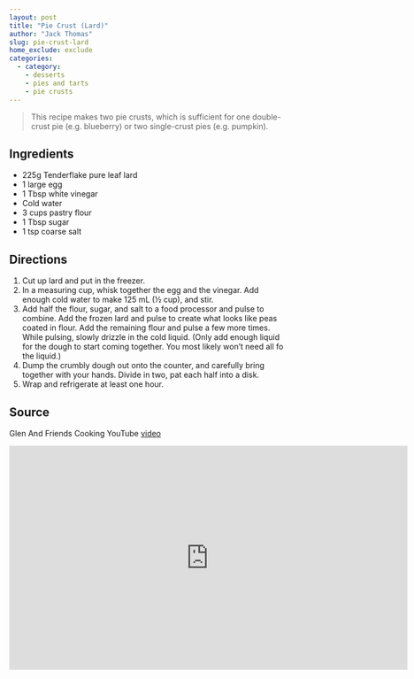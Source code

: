 ```yaml
---
layout: post
title: "Pie Crust (Lard)"
author: "Jack Thomas"
slug: pie-crust-lard
home_exclude: exclude
categories:
  - category:
    - desserts
    - pies and tarts
    - pie crusts
---
```


> This recipe makes two pie crusts, which is sufficient for one double-crust pie (e.g. blueberry) or two single-crust pies (e.g. pumpkin).

## Ingredients

- 225g Tenderflake pure leaf lard
- 1 large egg
- 1 Tbsp white vinegar
- Cold water
- 3 cups pastry flour
- 1 Tbsp sugar
- 1 tsp coarse salt

## Directions

1. Cut up lard and put in the freezer.
2. In a measuring cup, whisk together the egg and the vinegar. Add enough cold water to make 125 mL (½ cup), and stir.
3. Add half the flour, sugar, and salt to a food processor and pulse to combine. Add the frozen lard and pulse to create what looks like peas coated in flour. Add the remaining flour and pulse a few more times. While pulsing, slowly drizzle in the cold liquid. (Only add enough liquid for the dough to start coming together. You most likely won’t need all fo the liquid.)
4. Dump the crumbly dough out onto the counter, and carefully bring together with your hands. Divide in two, pat each half into a disk.
5. Wrap and refrigerate at least one hour.

## Source

Glen And Friends Cooking YouTube [video](https://youtu.be/fOifSA_RhIc)

<iframe width="720" height="405" src="https://www.youtube.com/embed/fOifSA_RhIc" frameborder="0"  allowfullscreen></iframe>
